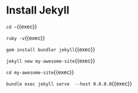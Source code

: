 # Install Jekyll

`cd ~`{{exec}}

`ruby -v`{{exec}}

`gem install bundler jekyll`{{exec}}

`jekyll new my-awesome-site`{{exec}}

`cd my-awesome-site`{{exec}}

`bundle exec jekyll serve  --host 0.0.0.0`{{exec}}